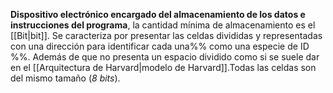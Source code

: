 **Dispositivo electrónico encargado del almacenamiento de los datos e instrucciones del programa**, la cantidad mínima de almacenamiento es el [[Bit|bit]].
Se caracteriza por presentar las celdas divididas y representadas con una dirección para identificar cada una%% como una especie de ID %%. Además de que no presenta un espacio dividido como si se suele dar en el [[Arquitectura de Harvard|modelo de Harvard]].Todas las celdas son del mismo tamaño (*8 bits*).